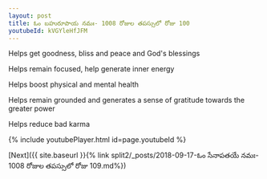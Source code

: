 ```yaml
---
layout: post
title: ఓం బహురూపాయ నమః- 1008 రోజుల తపస్సులో రోజు 100
youtubeId: kVGYleHfJFM
---
```

 
 
Helps get goodness, bliss and peace and God's blessings
 
Helps remain focused, help generate inner energy 
 
Helps boost physical and mental health 
 
Helps remain grounded and generates a sense of gratitude towards the greater power 
 
Helps reduce bad karma
 
 
 
 


{% include youtubePlayer.html id=page.youtubeId %}
 
[Next]({{ site.baseurl }}{% link  split2/_posts/2018-09-17-ఓం సేనాపతయే నమః- 1008 రోజుల తపస్సులో రోజు 109.md%})
 
